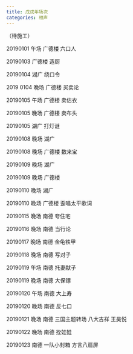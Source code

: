 ```yaml
---
title: 戊戌年场次
categories: 相声
---
```


（待施工）

20190101 午场 广德楼 六口人

20190103 广德楼 造厨

20190104 湖广 绕口令

2019 0104 晚场 广德楼 买卖论

20190105 午场 广德楼 卖估衣

20190105 晚场 广德楼 卖布头

20190105 湖广 打灯谜

20190108 晚场 湖广

20190108 晚场 广德楼 数来宝

20190109 晚场 湖广

20190109 晚场 广德楼

20190110 晚场 湖广

20190110 晚场 广德楼 歪唱太平歌词

20190115 晚场 南德 夸住宅

20190116 晚场 南德 当行论

20190117 晚场 南德 金龟铁甲

20190118 晚场 南德 写对子

20190119 午场 南德 托妻献子

20190119 晚场 南德 大保镖

20190120 午场 南德 大上寿

20190120 晚场 南德 反七口

20190121 晚场 南德 三国主题转场 八大吉祥 王昊悦

20190122 晚场 南德 拴娃娃

20190123 南德 一队小封箱 方言八扇屏
